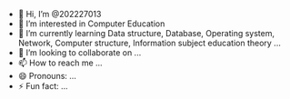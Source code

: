 - 👋 Hi, I’m @202227013
- 👀 I’m interested in Computer Education
- 🌱 I’m currently learning Data structure, Database, Operating system, Network, Computer structure, Information subject education theory ...
- 💞️ I’m looking to collaborate on ...
- 📫 How to reach me ...
- 😄 Pronouns: ...
- ⚡ Fun fact: ...

<!---
202227013/202227013 is a ✨ special ✨ repository because its `README.md` (this file) appears on your GitHub profile.
You can click the Preview link to take a look at your changes.
--->
